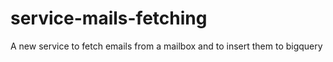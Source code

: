# service-mails-fetching
A new service to fetch emails from a mailbox and to insert them to bigquery
